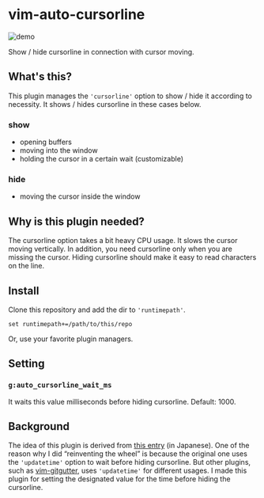 # vim-auto-cursorline

![demo](https://user-images.githubusercontent.com/1239245/56263753-2d18ef00-611f-11e9-8a1f-97418429b414.gif)

Show / hide cursorline in connection with cursor moving.

## What's this?

This plugin manages the `'cursorline'` option to show / hide it according to
necessity. It shows / hides cursorline in these cases below.

### show

* opening buffers
* moving into the window
* holding the cursor in a certain wait (customizable)

### hide

* moving the cursor inside the window

## Why is this plugin needed?

The cursorline option takes a bit heavy CPU usage. It slows the cursor moving
vertically. In addition, you need cursorline only when you are missing the
cursor.  Hiding cursorline should make it easy to read characters on the line.

##  Install

Clone this repository and add the dir to `'runtimepath'`.

```vim
set runtimepath+=/path/to/this/repo
```

Or, use your favorite plugin managers.

## Setting

### `g:auto_cursorline_wait_ms`

It waits this value milliseconds before hiding cursorline. Default: 1000.

## Background

The idea of this plugin is derived from [this entry][] (in Japanese). One of
the reason why I did “reinventing the wheel” is because the original one uses
the `'updatetime'` option to wait before hiding cursorline. But other plugins,
such as [vim-gitgutter][], uses `'updatetime'` for different usages. I made
this plugin for setting the designated value for the time before hiding the
cursorline.

[this entry]: https://thinca.hatenablog.com/entry/20090530/1243615055
[vim-gitgutter]: https://github.com/airblade/vim-gitgutter

